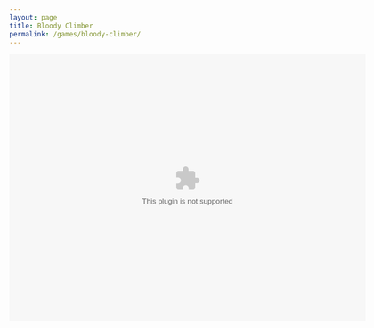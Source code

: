 ```yaml
---
layout: page
title: Bloody Climber
permalink: /games/bloody-climber/
---
```

<center>
<object width="640" height="480">
<embed class="game-swf" src="{{ site.url | prepend: site.baseurl }}/data/swfgames/Bloody Climber - 1.0.0.swf" width="640" height="480">
</object>
</center>

